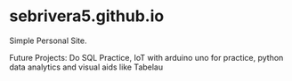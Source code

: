 # sebrivera5.github.io
Simple Personal Site.

Future Projects: Do SQL Practice, IoT with arduino uno for practice, python data analytics and visual aids like Tabelau
